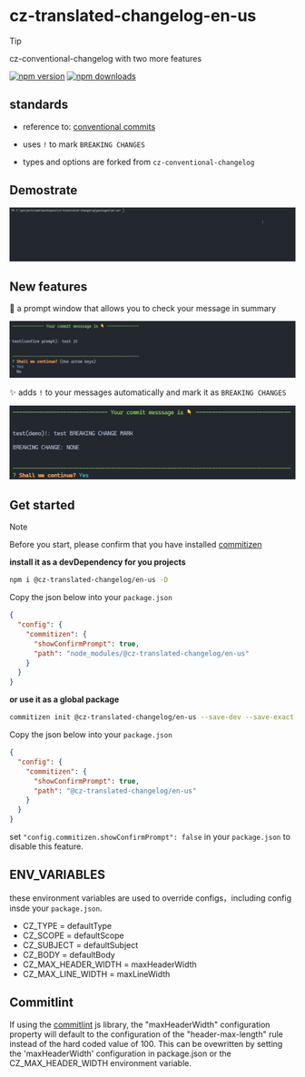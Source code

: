 # cz-translated-changelog-en-us

> [!TIP]
> cz-conventional-changelog with two more features

[![npm version](https://img.shields.io/npm/v/@cz-translated-changelog/en-us.svg?style=flat-square)](https://www.npmjs.com/package/@cz-translated-changelog/en-us) [![npm downloads](https://img.shields.io/npm/dm/@cz-translated-changelog/en-us.svg?style=flat-square)](http://npm-stat.com/charts.html?package=@cz-translated-changelog/en-us&from=2024-03-16)

## standards

- reference to: [conventional commits](https://www.conventionalcommits.org/en/v1.0.0/)

- uses `!` to mark `BREAKING CHANGES`

- types and options are forked from `cz-conventional-changelog`

## Demostrate

![演示](https://raw.githubusercontent.com/polarove/cz-translated-changelog-en-us/master/assets/demo.gif)

## New features

🚀 a prompt window that allows you to check your message in summary

![新功能](https://raw.githubusercontent.com/polarove/cz-translated-changelog-en-us/master/assets/confirm-prompt.png)

✨ adds `!` to your messages automatically and mark it as `BREAKING CHANGES`

![新功能](https://raw.githubusercontent.com/polarove/cz-translated-changelog-en-us/master/assets/exclamation-mark.png)

## Get started

> [!NOTE]
> Before you start, please confirm that you have installed [commitizen](https://github.com/commitizen/cz-cli)

**install it as a devDependency for you projects**

```sh
npm i @cz-translated-changelog/en-us -D
```

Copy the json below into your `package.json`

```json
{
  "config": {
    "commitizen": {
      "showConfirmPrompt": true,
      "path": "node_modules/@cz-translated-changelog/en-us"
    }
  }
}
```

**or use it as a global package**

```sh [npm]
commitizen init @cz-translated-changelog/en-us --save-dev --save-exact
```

Copy the json below into your `package.json`

```json
{
  "config": {
    "commitizen": {
      "showConfirmPrompt": true,
      "path": "@cz-translated-changelog/en-us"
    }
  }
}
```

set `"config.commitizen.showConfirmPrompt": false` in your `package.json` to disable this feature.

## ENV_VARIABLES

these environment variables are used to override configs，including config insde your `package.json`.

- CZ_TYPE = defaultType
- CZ_SCOPE = defaultScope
- CZ_SUBJECT = defaultSubject
- CZ_BODY = defaultBody
- CZ_MAX_HEADER_WIDTH = maxHeaderWidth
- CZ_MAX_LINE_WIDTH = maxLineWidth

## Commitlint

If using the [commitlint](https://github.com/conventional-changelog/commitlint) js library, the "maxHeaderWidth" configuration property will default to the configuration of the "header-max-length" rule instead of the hard coded value of 100. This can be ovewritten by setting the 'maxHeaderWidth' configuration in package.json or the CZ_MAX_HEADER_WIDTH environment variable.
